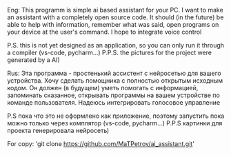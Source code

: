 Eng:
This programm is simple ai based assistant for your PC. 
I want to make an assistant with a completely open source code. 
It should (in the future) be able to help with information, remember what was said, open programs on your device at the user's command. 
I hope to integrate voice control

P.S. this is not yet designed as an application, so you can only run it through a compiler (vs-code, pycharm...)
P.P.S. the pictures for the project were generated by a AI)

Rus:
Эта программа - простенький ассистент с нейросетью для вашего устройства.
Хочу сделать помощника с полностью открытым исходным кодом. 
Он должен (в будущем) уметь помогать с информацией, запоминать сказанное, открывать программы на вашем устройстве по команде пользователя. 
Надеюсь интегрировать голосовое управление

P.S пока что это не оформлено как приложение, поэтому запустить пока можно только через комплятор (vs-code, pycharm...)
P.P.S картинки для проекта генерировала нейросеть)

For copy: 'git clone https://github.com/MaTPetrov/ai_assistant.git'
